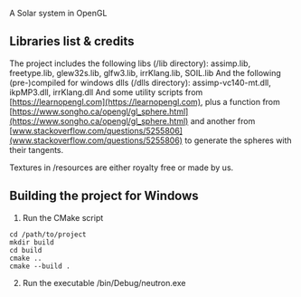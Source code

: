 A Solar system in OpenGL

## Libraries list & credits
The project includes the following libs (/lib directory): assimp.lib, freetype.lib, glew32s.lib, glfw3.lib, irrKlang.lib, SOIL.lib
And the following (pre-)compiled for windows dlls (/dlls directory): assimp-vc140-mt.dll, ikpMP3.dll, irrKlang.dll
And some utility scripts from [https://learnopengl.com](https://learnopengl.com), plus a function from [https://www.songho.ca/opengl/gl_sphere.html](https://www.songho.ca/opengl/gl_sphere.html) and another from [www.stackoverflow.com/questions/5255806](www.stackoverflow.com/questions/5255806) to generate the spheres with their tangents.

Textures in /resources are either royalty free or made by us.

## Building the project for Windows
1. Run the CMake script
```
cd /path/to/project
mkdir build
cd build
cmake ..
cmake --build .
```
2. Run the executable /bin/Debug/neutron.exe
